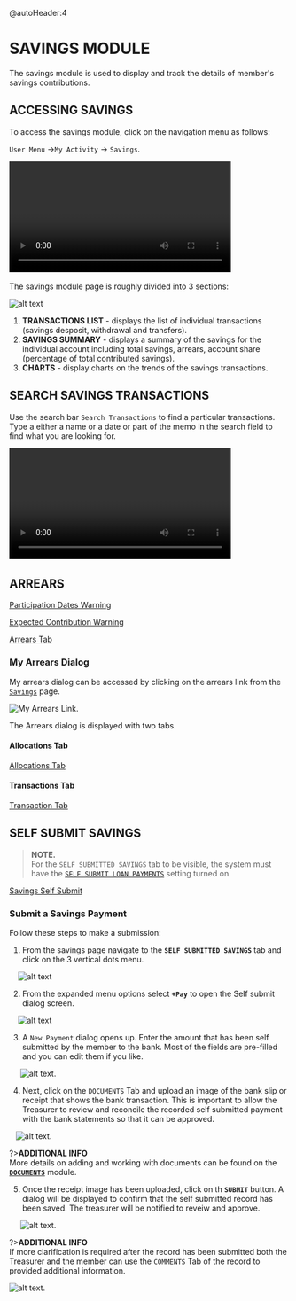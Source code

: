 @autoHeader:4
# SAVINGS MODULE
The savings module is used to display and track the details of member's savings contributions. 

## ACCESSING SAVINGS

To access the savings module, click on the navigation menu as follows:

`User Menu` ->`My Activity` -> `Savings`.

<video src="static/video/Access_My_savings.mp4" width="400px" controls autoplay loop>
  <img src="static/images/3.1.1_Savings_Menu.png"/>
</video>

The savings module page is roughly divided into 3 sections:

![alt text](../static/images/3.1.1_Savings_Page.png "Savings Page :size=400") 

1. **TRANSACTIONS LIST** - displays the list of individual transactions (savings desposit, withdrawal and transfers).
2. **SAVINGS SUMMARY** - displays a summary of the savings for the individual account including total savings, arrears, account share (percentage of total contributed savings).
3. **CHARTS** - display charts on the trends of the savings transactions.

## SEARCH SAVINGS TRANSACTIONS

Use the search bar `Search Transactions` to find a particular transactions. Type a either a name or a date or part of the memo in the search field to find what you are looking for.

<video src="/static/video/Search_Savings.mp4" width="400px" controls autoplay loop>
  <img src="/static/images/3.1.3_Search_Savings_Page.png"/>
</video>

## ARREARS

<!-- embed:start:participation dates warning -->

[Participation Dates Warning](/static/markdown/participation_dates_warning.md ':include')

<!-- embed:end:participation dates warning -->

<!-- embed:start:expected contribution warning -->

[Expected Contribution Warning](/static/markdown/expected_contribution_warning.md ':include')

<!-- embed:end:expected contribution warning -->

<!-- embed:start:arrears -->

[Arrears Tab](/static/markdown/arrears.md ':include')

<!-- embed:end:arrears -->

### My Arrears Dialog

My arrears dialog can be accessed by clicking on the arrears link from the [`Savings`](04_user_savings) page. 

![My Arrears Link](../static/images/3.4_My_Arrears_Link.png " :size=400").

The Arrears dialog is displayed with two tabs.

#### Allocations Tab
<!-- embed:start:arrears tab -->

[Allocations Tab](/static/markdown/arrears_tab.md ':include')

<!-- embed:end:arrears tab -->


#### Transactions Tab

<!-- embed:start:allocations tab -->

[Transaction Tab](/static/markdown/arrears_allocations_tab.md ':include')

<!-- embed:end:allocations tab -->

## SELF SUBMIT SAVINGS

>**NOTE.** \
>For the `SELF SUBMITTED SAVINGS` tab to be visible, the system must have the [`SELF SUBMIT LOAN PAYMENTS`](17_admin_system-settings?id=self-submit-loan-payments) setting turned on.


<!-- embed:start:app settings -->

[Savings Self Submit](static/markdown/self_submit_savings.md ':include')

<!-- embed:end:app settings -->

### Submit a Savings Payment

Follow these steps to make a submission:

1. From the savings page navigate to the **`SELF SUBMITTED SAVINGS`** tab and click on the 3 vertical dots menu.

&nbsp;&nbsp;&nbsp;&nbsp;![alt text](../static/images/3.1.3.1_self_submit_menu.png "Self Submit Menu :size=400") 

2. From the expanded menu options select **`+Pay`** to open the Self submit dialog screen.

&nbsp;&nbsp;&nbsp;&nbsp;![alt text](../static/images/3.1.3.1_self_submit_pay.png "Self Submit Pay :size=400") 

3. A `New Payment` dialog opens up. Enter the amount that has been self submitted by the member to the bank. Most of the fields are pre-filled and you can edit them if you like.

&nbsp;&nbsp;&nbsp;&nbsp;&nbsp;![alt text](../static/images/3.1.3.2_self_submit_new.png "Self Submit New Dialog :size=400").

4. Next, click on the `DOCUMENTS` Tab and upload an image of the bank slip or receipt that shows the bank transaction. This is important to allow the Treasurer to review and reconcile the recorded self submitted payment with the bank statements so that it can be approved.

&nbsp;&nbsp;&nbsp;![alt text](../static/images/3.1.3.2_self_submit_doc.png "Self Submit New Dialog :size=400").

   
?>**ADDITIONAL INFO** \
More details on adding and working with documents can be found on the [**`DOCUMENTS`**](06_user_documents.md) module.  


5. Once the receipt image has been uploaded, click on th **`SUBMIT`** button. A dialog will be displayed to confirm that the self submitted record has been saved. The treasurer will be notified to reveiw and approve.

&nbsp;&nbsp;&nbsp;&nbsp;&nbsp;![alt text](../static/images/3.1.3.2_self_submit_save.png "Self Submit New Dialog :size=400").

?>**ADDITIONAL INFO** \
If more clarification is required after the record has been submitted both the Treasurer and the member can use the `COMMENTS` Tab of the record to provided additional information.

![alt text](../static/images/3.1.3.2_self_submit_comment.png "Self Submit New Dialog :size=400").